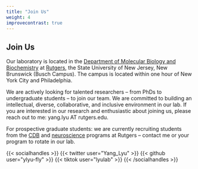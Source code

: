 ```yaml
---
title: "Join Us"
weight: 4
improvecontrast: true
---
```



## Join Us

Our laboratory is located in the [Department of Molecular Biology and Biochemistry](https://mbb.rutgers.edu/) at [Rutgers](https://www.rutgers.edu/), the State University of New Jersey, New Brunswick (Busch Campus). The campus is located within one hour of New York City and Philadelphia.

We are actively looking for talented researchers – from PhDs to undergraduate students – to join our team. We are committed to building an intellectual, diverse, collaborative, and inclusive environment in our lab. If you are interested in our research and enthusiastic about joining us, please reach out to me: yang.lyu AT rutgers.edu.

For prospective graduate students: we are currently recruiting students from the [CDB](https://molbiosci.rutgers.edu/cdb) and [neuroscience](https://grad.rutgers.edu/academics/graduate-programs/neuroscience) programs at Rutgers – contact me or your program to rotate in our lab. 

{{< socialhandles >}}
    {{< twitter user="Yang_Lyu" >}}
    {{< github user="ylyu-fly" >}}
    {{< tiktok user="lyulab" >}}
{{< /socialhandles >}}
